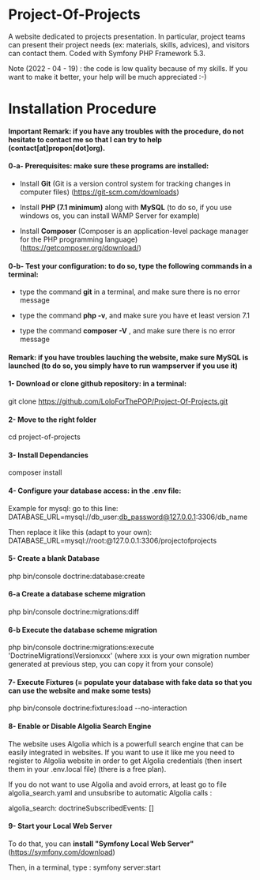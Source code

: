 # Project-Of-Projects

A website dedicated to projects presentation. In particular, project teams can present their project needs (ex: materials, skills, advices), and visitors can contact them. Coded with Symfony PHP Framework 5.3.

Note (2022 - 04 - 19) : the code is low quality because of my skills. If you want to make it better, your help will be much appreciated :-)

# Installation Procedure 

#### Important Remark: if you have any troubles with the procedure, do not hesitate to contact me so that I can try to help (contact\[at]propon\[dot]org).

#### 0-a- Prerequisites: make sure these programs are installed:

* Install **Git** (Git is a version control system for tracking changes in computer files) (https://git-scm.com/downloads)

* Install **PHP (7.1 minimum)** along with **MySQL**  (to do so, if you use windows os, you can install WAMP Server for example)

* Install **Composer** (Composer is an application-level package manager for the PHP programming language) (https://getcomposer.org/download/)


#### 0-b- Test your configuration: to do so, type the following commands in a terminal:

* type the command **git** in a terminal, and make sure there is no error message

* type the command **php -v**, and make sure you have et least version 7.1 

* type the command **composer -V** , and make sure there is no error message

#### Remark: if you have troubles lauching the website, make sure MySQL is launched (to do so, you simply have to run wampserver if you use it)
	
#### 1- Download or clone github repository: in a terminal:
git clone https://github.com/LoloForThePOP/Project-Of-Projects.git

#### 2- Move to the right folder
cd project-of-projects

#### 3- Install Dependancies
composer install

#### 4- Configure your database access: in the .env file:
Example for mysql: go to this line: DATABASE_URL=mysql://db_user:db_password@127.0.0.1:3306/db_name

Then replace it like this (adapt to your own): DATABASE_URL=mysql://root:@127.0.0.1:3306/projectofprojects

#### 5- Create a blank Database
php bin/console doctrine:database:create

#### 6-a Create a database scheme migration
php bin/console doctrine:migrations:diff

#### 6-b Execute the database scheme migration
php bin/console doctrine:migrations:execute 'DoctrineMigrations\Versionxxx' (where xxx is your own migration number generated at previous step, you can copy it from your console)

#### 7- Execute Fixtures (= populate your database with fake data so that you can use the website and make some tests)
php bin/console doctrine:fixtures:load --no-interaction

#### 8- Enable or Disable Algolia Search Engine

The website uses Algolia which is a powerfull search engine that can be easily integrated in websites. If you want to use it like me you need to register to Algolia website in order to get Algolia credentials (then insert them in your .env.local file) (there is a free plan).

If you do not want to use Algolia and avoid errors, at least go to file algolia_search.yaml and unsubsribe to automatic Algolia calls : 

algolia_search:
    doctrineSubscribedEvents: []

#### 9- Start your Local Web Server

To do that, you can **install "Symfony Local Web Server"** (https://symfony.com/download)

Then, in a terminal, type : symfony server:start